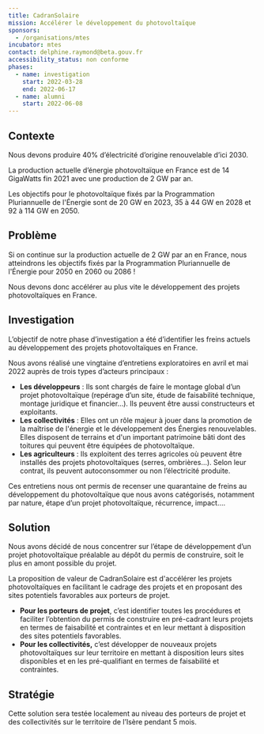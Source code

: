 ```yaml
---
title: CadranSolaire
mission: Accélérer le développement du photovoltaïque
sponsors:
  - /organisations/mtes
incubator: mtes
contact: delphine.raymond@beta.gouv.fr
accessibility_status: non conforme
phases:
  - name: investigation
    start: 2022-03-28
    end: 2022-06-17
  - name: alumni
    start: 2022-06-08
---
```

## Contexte

Nous devons produire 40% d’électricité d’origine renouvelable d’ici 2030.

La production actuelle d’énergie photovoltaïque en France est de 14 GigaWatts fin 2021 avec une production de 2 GW par an.

Les objectifs pour le photovoltaïque fixés par la Programmation Pluriannuelle de l'Énergie sont de 20 GW en 2023, 35 à 44 GW en 2028 et 92 à 114 GW en 2050.


## Problème

Si on continue sur la production actuelle de 2 GW par an en France, nous atteindrons les objectifs fixés par la Programmation Pluriannuelle de l'Énergie pour 2050 en 2060 ou 2086 ! 

Nous devons donc accélérer au plus vite le développement des projets photovoltaïques en France.


## Investigation

L’objectif de notre phase d’investigation a été d’identifier les freins actuels au développement des projets photovoltaïques en France.

Nous avons réalisé une vingtaine d’entretiens exploratoires en avril et mai 2022 auprès de trois types d’acteurs principaux : 

* **Les développeurs** : Ils sont chargés de faire le montage global d’un projet photovoltaïque (repérage d’un site, étude de faisabilité technique, montage juridique et financier…). Ils peuvent être aussi constructeurs et exploitants.
* **Les collectivités** : Elles ont un rôle majeur à jouer dans la promotion de la maîtrise de l'énergie et le développement des Énergies renouvelables. Elles disposent de terrains et d'un important patrimoine bâti dont des toitures qui peuvent être équipées de photovoltaïque.
* **Les agriculteurs** : Ils exploitent des terres agricoles où peuvent être installés des projets photovoltaïques (serres, ombrières…). Selon leur contrat, ils peuvent autoconsommer ou non l’électricité produite.

Ces entretiens nous ont permis de recenser une quarantaine de freins au développement du photovoltaïque que nous avons catégorisés, notamment par nature, étape d’un projet photovoltaïque, récurrence, impact….


## Solution

Nous avons décidé de nous concentrer sur l’étape de développement d’un projet photovoltaïque préalable au dépôt du permis de construire, soit le plus en amont possible du projet.

La proposition de valeur de CadranSolaire est d'accélérer les projets photovoltaïques en facilitant le cadrage des projets et en proposant des sites potentiels favorables aux porteurs de projet.

* **Pour les porteurs de projet**, c’est identifier toutes les procédures et faciliter l’obtention du permis de construire en pré-cadrant leurs projets en termes de faisabilité et contraintes et en leur mettant à disposition des sites potentiels favorables. 
* **Pour les collectivités,** c’est développer de nouveaux projets photovoltaïques sur leur territoire en mettant à disposition leurs sites disponibles et en les pré-qualifiant en termes de faisabilité et contraintes.


## Stratégie

Cette solution sera testée localement au niveau des porteurs de projet et des collectivités sur le territoire de l’Isère pendant 5 mois.
